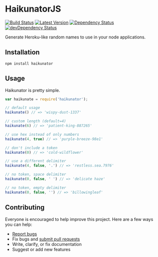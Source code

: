 # HaikunatorJS

[![Build Status](https://img.shields.io/travis/AtroxDev/haikunatorjs.svg?style=flat-square)](https://travis-ci.org/AtroxDev/haikunatorjs)
[![Latest Version](https://img.shields.io/npm/v/haikunator.svg?style=flat-square)](https://www.npmjs.com/package/haikunator)
[![Dependency Status](https://img.shields.io/david/atroxdev/haikunatorjs.svg?style=flat-square)](https://david-dm.org/atroxdev/haikunatorjs)
[![devDependency Status](https://img.shields.io/david/dev/atroxdev/haikunatorjs.svg?style=flat-square)](https://david-dm.org/atroxdev/haikunatorjs#info=devDependencies)

Generate Heroku-like random names to use in your node applications.

## Installation
```
npm install haikunator
```

## Usage

Haikunator is pretty simple.

```javascript
var haikunate = require('haikunator');

// default usage
haikunate() // => 'wispy-dust-1337'

// custom length (default=4)
haikunate(6) // => 'patient-king-887265'

// use hex instead of only numbers
haikunate(4, true) // => 'purple-breeze-98e1'

// don't include a token
haikunate(0) // => 'cold-wildflower'

// use a different delimiter
haikunate(4, false, '.') // => 'restless.sea.7976'

// no token, space delimiter
haikunate(0, false, ' ') // => 'delicate haze'

// no token, empty delimiter
haikunate(0, false, '') // => 'billowingleaf'
```

## Contributing

Everyone is encouraged to help improve this project. Here are a few ways you can help:

- [Report bugs](https://github.com/atroxdev/haikunatorjs/issues)
- Fix bugs and [submit pull requests](https://github.com/atroxdev/haikunatorjs/pulls)
- Write, clarify, or fix documentation
- Suggest or add new features
